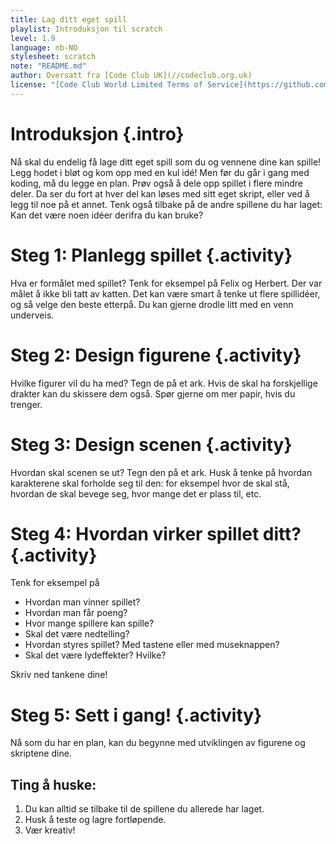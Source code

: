 ```yaml
---
title: Lag ditt eget spill
playlist: Introduksjon til scratch
level: 1.9
language: nb-NO
stylesheet: scratch
note: "README.md"
author: Oversatt fra [Code Club UK](//codeclub.org.uk)
license: "[Code Club World Limited Terms of Service](https://github.com/CodeClub/scratch-curriculum/blob/master/LICENSE.md)"
---
```


# Introduksjon {.intro}

Nå skal du endelig få lage ditt eget spill som du og vennene dine kan
spille!  Legg hodet i bløt og kom opp med en kul idé!  Men før du går
i gang med koding, må du legge en plan. Prøv også å dele opp spillet i
flere mindre deler. Da ser du fort at hver del kan løses med sitt eget
skript, eller ved å legg til noe på et annet. Tenk også tilbake på de
andre spillene du har laget: Kan det være noen idéer derifra du kan
bruke?

# Steg 1: Planlegg spillet {.activity}

Hva er formålet med spillet? Tenk for eksempel på Felix og Herbert.
Der var målet å ikke bli tatt av katten. Det kan være smart å tenke ut
flere spillidéer, og så velge den beste etterpå. Du kan gjerne drodle
litt med en venn underveis.

# Steg 2: Design figurene {.activity}

Hvilke figurer vil du ha med? Tegn de på et ark. Hvis de skal ha
forskjellige drakter kan du skissere dem også. Spør gjerne om mer
papir, hvis du trenger.

# Steg 3: Design scenen {.activity}

Hvordan skal scenen se ut? Tegn den på et ark. Husk å tenke på hvordan
karakterene skal forholde seg til den: for eksempel hvor de skal stå,
hvordan de skal bevege seg, hvor mange det er plass til, etc.

# Steg 4: Hvordan virker spillet ditt? {.activity}

Tenk for eksempel på

+ Hvordan man vinner spillet?
+ Hvordan man får poeng?
+ Hvor mange spillere kan spille?
+ Skal det være nedtelling?
+ Hvordan styres spillet? Med tastene eller med museknappen?
+ Skal det være lydeffekter? Hvilke?

Skriv ned tankene dine!

# Steg 5: Sett i gang! {.activity}

Nå som du har en plan, kan du begynne med utviklingen av figurene og
skriptene dine.

## Ting å huske:

1. Du kan alltid se tilbake til de spillene du allerede har laget.
2. Husk å teste og lagre fortløpende.
3. Vær kreativ!
